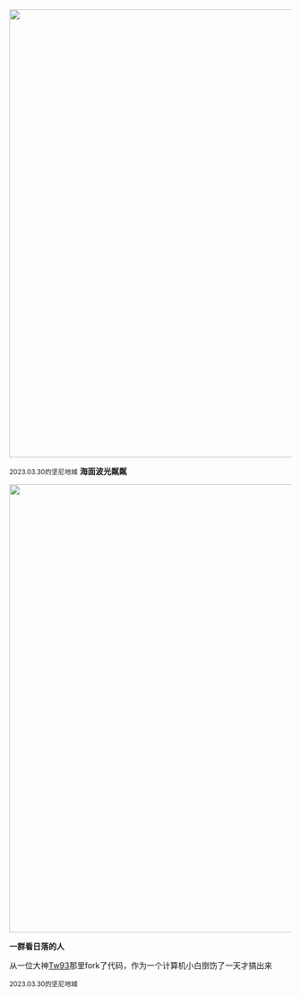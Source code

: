<img src="https://cdn.jsdelivr.net/gh/lifeiny/imageField/kennedytown1_2.JPG" width="800" />

<small>2023.03.30的坚尼地城</small> 
**海面波光粼粼**

<img src="https://cdn.jsdelivr.net/gh/lifeiny/imageField/kennedytown1_1.JPG" width="800" />

**一群看日落的人**

从一位大神[Tw93](https://github.com/tw93/weekly)那里fork了代码，作为一个计算机小白捯饬了一天才搞出来

<small>2023.03.30的坚尼地城</small> 

